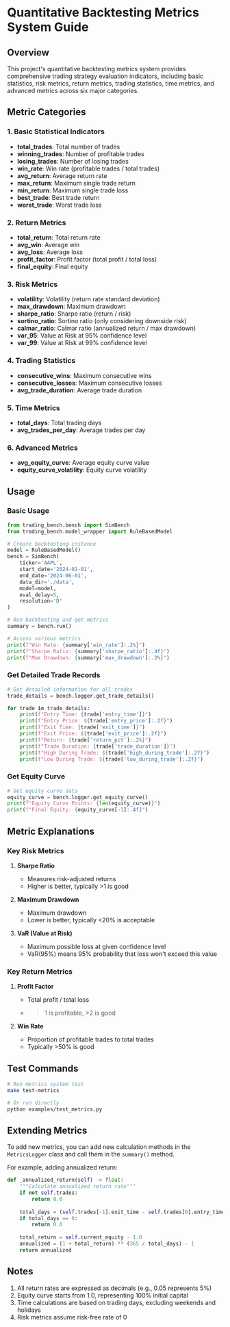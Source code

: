 # Quantitative Backtesting Metrics System Guide

## Overview

This project's quantitative backtesting metrics system provides comprehensive trading strategy evaluation indicators, including basic statistics, risk metrics, return metrics, trading statistics, time metrics, and advanced metrics across six major categories.

## Metric Categories

### 1. Basic Statistical Indicators

- **total_trades**: Total number of trades
- **winning_trades**: Number of profitable trades
- **losing_trades**: Number of losing trades
- **win_rate**: Win rate (profitable trades / total trades)
- **avg_return**: Average return rate
- **max_return**: Maximum single trade return
- **min_return**: Maximum single trade loss
- **best_trade**: Best trade return
- **worst_trade**: Worst trade loss

### 2. Return Metrics

- **total_return**: Total return rate
- **avg_win**: Average win
- **avg_loss**: Average loss
- **profit_factor**: Profit factor (total profit / total loss)
- **final_equity**: Final equity

### 3. Risk Metrics

- **volatility**: Volatility (return rate standard deviation)
- **max_drawdown**: Maximum drawdown
- **sharpe_ratio**: Sharpe ratio (return / risk)
- **sortino_ratio**: Sortino ratio (only considering downside risk)
- **calmar_ratio**: Calmar ratio (annualized return / max drawdown)
- **var_95**: Value at Risk at 95% confidence level
- **var_99**: Value at Risk at 99% confidence level

### 4. Trading Statistics

- **consecutive_wins**: Maximum consecutive wins
- **consecutive_losses**: Maximum consecutive losses
- **avg_trade_duration**: Average trade duration

### 5. Time Metrics

- **total_days**: Total trading days
- **avg_trades_per_day**: Average trades per day

### 6. Advanced Metrics

- **avg_equity_curve**: Average equity curve value
- **equity_curve_volatility**: Equity curve volatility

## Usage

### Basic Usage

```python
from trading_bench.bench import SimBench
from trading_bench.model_wrapper import RuleBasedModel

# Create backtesting instance
model = RuleBasedModel()
bench = SimBench(
    ticker='AAPL',
    start_date='2024-01-01',
    end_date='2024-06-01',
    data_dir='./data',
    model=model,
    eval_delay=5,
    resolution='D'
)

# Run backtesting and get metrics
summary = bench.run()

# Access various metrics
print(f"Win Rate: {summary['win_rate']:.2%}")
print(f"Sharpe Ratio: {summary['sharpe_ratio']:.4f}")
print(f"Max Drawdown: {summary['max_drawdown']:.2%}")
```

### Get Detailed Trade Records

```python
# Get detailed information for all trades
trade_details = bench.logger.get_trade_details()

for trade in trade_details:
    print(f"Entry Time: {trade['entry_time']}")
    print(f"Entry Price: ${trade['entry_price']:.2f}")
    print(f"Exit Time: {trade['exit_time']}")
    print(f"Exit Price: ${trade['exit_price']:.2f}")
    print(f"Return: {trade['return_pct']:.2%}")
    print(f"Trade Duration: {trade['trade_duration']}")
    print(f"High During Trade: ${trade['high_during_trade']:.2f}")
    print(f"Low During Trade: ${trade['low_during_trade']:.2f}")
```

### Get Equity Curve

```python
# Get equity curve data
equity_curve = bench.logger.get_equity_curve()
print(f"Equity Curve Points: {len(equity_curve)}")
print(f"Final Equity: {equity_curve[-1]:.4f}")
```

## Metric Explanations

### Key Risk Metrics

1. **Sharpe Ratio**
   - Measures risk-adjusted returns
   - Higher is better, typically >1 is good

2. **Maximum Drawdown**
   - Maximum drawdown
   - Lower is better, typically <20% is acceptable

3. **VaR (Value at Risk)**
   - Maximum possible loss at given confidence level
   - VaR(95%) means 95% probability that loss won't exceed this value

### Key Return Metrics

1. **Profit Factor**
   - Total profit / total loss
   - >1 is profitable, >2 is good

2. **Win Rate**
   - Proportion of profitable trades to total trades
   - Typically >50% is good

## Test Commands

```bash
# Run metrics system test
make test-metrics

# Or run directly
python examples/test_metrics.py
```

## Extending Metrics

To add new metrics, you can add new calculation methods in the `MetricsLogger` class and call them in the `summary()` method.

For example, adding annualized return:

```python
def _annualized_return(self) -> float:
    """Calculate annualized return rate"""
    if not self.trades:
        return 0.0
    
    total_days = (self.trades[-1].exit_time - self.trades[0].entry_time).days
    if total_days == 0:
        return 0.0
    
    total_return = self.current_equity - 1.0
    annualized = (1 + total_return) ** (365 / total_days) - 1
    return annualized
```

## Notes

1. All return rates are expressed as decimals (e.g., 0.05 represents 5%)
2. Equity curve starts from 1.0, representing 100% initial capital
3. Time calculations are based on trading days, excluding weekends and holidays
4. Risk metrics assume risk-free rate of 0